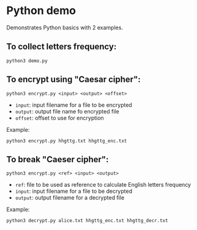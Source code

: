 # Python demo

Demonstrates Python basics with 2 examples. 

## To collect letters frequency:
```
python3 demo.py
```

## To encrypt using "Caesar cipher":
```
python3 encrypt.py <input> <output> <offset>
```
- `input`: input filename for a file to be encrypted
- `output`: output file name fo encrypted file
- `offset`: offset to use for encryption

Example:
```
python3 encrypt.py hhgttg.txt hhgttg_enc.txt
```


## To break "Caeser cipher":
```
python3 encrypt.py <ref> <input> <output>
```
- `ref`: file to be used as reference to calculate English letters frequency
- `input`: input filename for a file to be decrypted
- `output`: output filename for a decrypted file

Example:
```
python3 decrypt.py alice.txt hhgttg_enc.txt hhgttg_decr.txt
```
